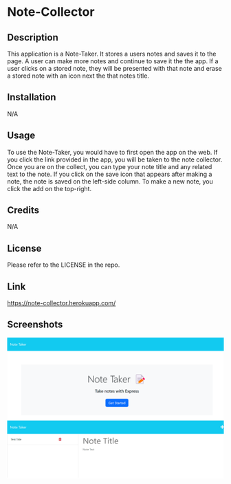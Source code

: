 # Note-Collector

## Description

This application is a Note-Taker. It stores a users notes and saves it to the page. A user can make more notes and continue to save it the the app. If a user clicks on a stored note, they will be presented with that note and erase a stored note with an icon next the that notes title.

## Installation

N/A

## Usage

To use the Note-Taker, you would have to first open the app on the web. If you click the link provided in the app, you will be taken to the note collector. Once you are on the collect, you can type your note title and any related text to the note. If you click on the save icon that appears after making a note, the note is saved on the left-side column. To make a new note, you click the add on the top-right.

## Credits

N/A 

## License

Please refer to the LICENSE in the repo.

## Link

https://note-collector.herokuapp.com/ 

## Screenshots

![Screenshot](/img/localhost_3001_.png)
![Screenshot](/img/localhost_3001_notes.png)


